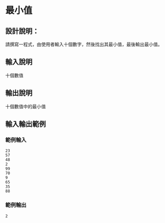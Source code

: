 # 最小值

## 設計說明：
請撰寫一程式，由使用者輸入十個數字，然後找出其最小值，最後輸出最小值。

## 輸入說明

十個數值

## 輸出說明

十個數值中的最小值

## 輸入輸出範例

### 範例輸入

```
23
57
48
2
99
70
9
65
35
88
```

### 範例輸出

```
2
```